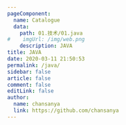 ```yaml
---
pageComponent:
  name: Catalogue
  data:
    path: 01.技术/01.java
#    imgUrl: /img/web.png
    description: JAVA
title: JAVA
date: 2020-03-11 21:50:53
permalink: /java/
sidebar: false
article: false
comment: false
editLink: false
author:
  name: chansanya
  link: https://github.com/chansanya
---
```

